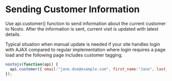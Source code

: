 # Sending Customer Information

Use api.customer\(\) function to send information about the current customer to Nosto. After the information is sent, current visit is updated with latest details.

Typical situation when manual update is needed if your site handles login with AJAX compared to regular implementation where login requires a page load and the following page includes customer tagging.

```javascript
nostojs(function(api) {
  api.customer({ email:"jane.doe@example.com", first_name:"Jane", last_name:"Doe", marketing_permission: true });
});
```

